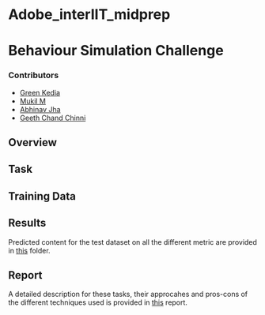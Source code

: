 # Adobe_interIIT_midprep
# Behaviour Simulation Challenge

### Contributors

- [Green Kedia](https://github.com/Green-kedia)
- [Mukil M](https://github.com/Whintyr)
- [Abhinav Jha](https://github.com/Aielite29)
- [Geeth Chand Chinni](https://github.com/Izgeeth)

  
## Overview


## Task

## Training Data 

## Results

Predicted content for the test dataset on all the different metric are provided in [this]() folder.

## Report

A detailed description for these tasks, their approcahes and pros-cons of the  different techniques used is provided in [this]() report.


